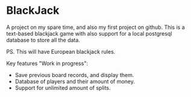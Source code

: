 # BlackJack
A project on my spare time, and also my first project on github. This is a text-based blackjack game with also support for a local postgresql database to store all the data. 

PS. This will have European blackjack rules.

Key features "Work in progress":
- Save previous board records, and display them.
- Database of players and their amount of money.
- Support for unlimited amount of splits.
